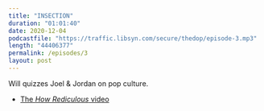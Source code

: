 ```yaml
---
title: "INSECTION"
duration: "01:01:40"
date: 2020-12-04
podcastfile: "https://traffic.libsyn.com/secure/thedop/episode-3.mp3"
length: "44406377"
permalink: /episodes/3
layout: post
---
```


Will quizzes Joel & Jordan on pop culture.

+ [The _How Rediculous_ video](https://youtu.be/pHQQnD7vgTc)

